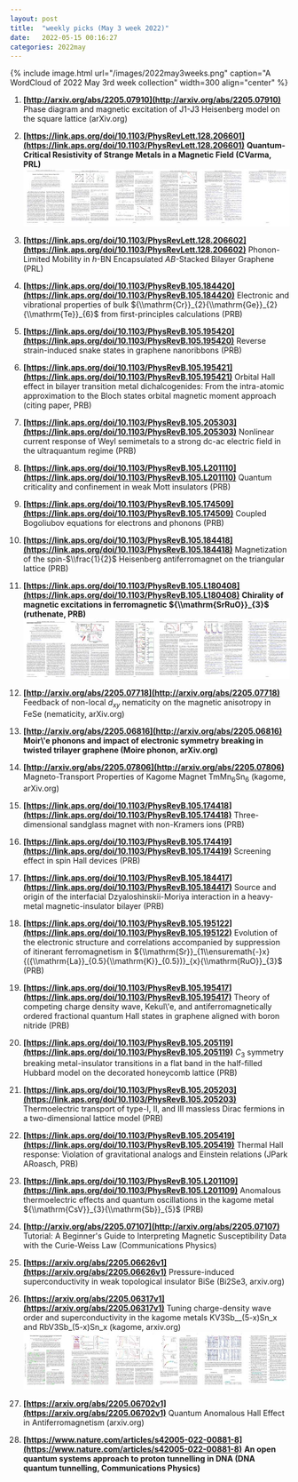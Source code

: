 ```yaml
---
layout: post
title:  "weekly picks (May 3 week 2022)"
date:   2022-05-15 00:16:27
categories: 2022may
---
```


{% include image.html url="/images/2022may3weeks.png" caption="A WordCloud of 2022 May 3rd week collection" width=300 align="center" %}



1. **[http://arxiv.org/abs/2205.07910](http://arxiv.org/abs/2205.07910)** Phase diagram and magnetic excitation of J1-J3 Heisenberg model on the square lattice (arXiv.org)



1. **[https://link.aps.org/doi/10.1103/PhysRevLett.128.206601](https://link.aps.org/doi/10.1103/PhysRevLett.128.206601)** **Quantum-Critical Resistivity of Strange Metals in a Magnetic Field (CVarma, PRL)** ![](/images/PhysRevLett.128.206601.pdf.jpg)

1. **[https://link.aps.org/doi/10.1103/PhysRevLett.128.206602](https://link.aps.org/doi/10.1103/PhysRevLett.128.206602)** Phonon-Limited Mobility in $h$-BN Encapsulated $AB$-Stacked Bilayer Graphene (PRL)

1. **[https://link.aps.org/doi/10.1103/PhysRevB.105.184420](https://link.aps.org/doi/10.1103/PhysRevB.105.184420)** Electronic and vibrational properties of bulk ${\\mathrm{Cr}}_{2}{\\mathrm{Ge}}_{2}{\\mathrm{Te}}_{6}$ from first-principles calculations (PRB)

1. **[https://link.aps.org/doi/10.1103/PhysRevB.105.195420](https://link.aps.org/doi/10.1103/PhysRevB.105.195420)** Reverse strain-induced snake states in graphene nanoribbons (PRB)

1. **[https://link.aps.org/doi/10.1103/PhysRevB.105.195421](https://link.aps.org/doi/10.1103/PhysRevB.105.195421)** Orbital Hall effect in bilayer transition metal dichalcogenides: From the intra-atomic approximation to the Bloch states orbital magnetic moment approach (citing paper, PRB)

1. **[https://link.aps.org/doi/10.1103/PhysRevB.105.205303](https://link.aps.org/doi/10.1103/PhysRevB.105.205303)** Nonlinear current response of Weyl semimetals to a strong dc-ac electric field in the ultraquantum regime (PRB)

1. **[https://link.aps.org/doi/10.1103/PhysRevB.105.L201110](https://link.aps.org/doi/10.1103/PhysRevB.105.L201110)** Quantum criticality and confinement in weak Mott insulators (PRB)

1. **[https://link.aps.org/doi/10.1103/PhysRevB.105.174509](https://link.aps.org/doi/10.1103/PhysRevB.105.174509)** Coupled Bogoliubov equations for electrons and phonons (PRB)

1. **[https://link.aps.org/doi/10.1103/PhysRevB.105.184418](https://link.aps.org/doi/10.1103/PhysRevB.105.184418)** Magnetization of the spin-$\\frac{1}{2}$ Heisenberg antiferromagnet on the triangular lattice (PRB)

1. **[https://link.aps.org/doi/10.1103/PhysRevB.105.L180408](https://link.aps.org/doi/10.1103/PhysRevB.105.L180408)** **Chirality of magnetic excitations in ferromagnetic ${\\mathrm{SrRuO}}_{3}$ (ruthenate, PRB)** ![](/images/PhysRevB.105.L180408.pdf.jpg)



1. **[http://arxiv.org/abs/2205.07718](http://arxiv.org/abs/2205.07718)** Feedback of non-local $d_{xy}$ nematicity on the magnetic anisotropy in FeSe (nematicity, arXiv.org)

1. **[http://arxiv.org/abs/2205.06816](http://arxiv.org/abs/2205.06816)** **Moir\\'e phonons and impact of electronic symmetry breaking in twisted trilayer graphene (Moire phonon, arXiv.org)**

1. **[http://arxiv.org/abs/2205.07806](http://arxiv.org/abs/2205.07806)** Magneto-Transport Properties of Kagome Magnet TmMn$_6$Sn$_6$ (kagome, arXiv.org)



1. **[https://link.aps.org/doi/10.1103/PhysRevB.105.174418](https://link.aps.org/doi/10.1103/PhysRevB.105.174418)** Three-dimensional sandglass magnet with non-Kramers ions (PRB)

1. **[https://link.aps.org/doi/10.1103/PhysRevB.105.174419](https://link.aps.org/doi/10.1103/PhysRevB.105.174419)** Screening effect in spin Hall devices (PRB)

1. **[https://link.aps.org/doi/10.1103/PhysRevB.105.184417](https://link.aps.org/doi/10.1103/PhysRevB.105.184417)** Source and origin of the interfacial Dzyaloshinskii-Moriya interaction in a heavy-metal magnetic-insulator bilayer (PRB)

1. **[https://link.aps.org/doi/10.1103/PhysRevB.105.195122](https://link.aps.org/doi/10.1103/PhysRevB.105.195122)** Evolution of the electronic structure and correlations accompanied by suppression of itinerant ferromagnetism in ${\\mathrm{Sr}}_{1\\ensuremath{-}x}{({\\mathrm{La}}_{0.5}{\\mathrm{K}}_{0.5})}_{x}{\\mathrm{RuO}}_{3}$ (PRB)

1. **[https://link.aps.org/doi/10.1103/PhysRevB.105.195417](https://link.aps.org/doi/10.1103/PhysRevB.105.195417)** Theory of competing charge density wave, Kekul\\'e, and antiferromagnetically ordered fractional quantum Hall states in graphene aligned with boron nitride (PRB)

1. **[https://link.aps.org/doi/10.1103/PhysRevB.105.205119](https://link.aps.org/doi/10.1103/PhysRevB.105.205119)** ${C}_{3}$ symmetry breaking metal-insulator transitions in a flat band in the half-filled Hubbard model on the decorated honeycomb lattice (PRB)

1. **[https://link.aps.org/doi/10.1103/PhysRevB.105.205203](https://link.aps.org/doi/10.1103/PhysRevB.105.205203)** Thermoelectric transport of type-I, II, and III massless Dirac fermions in a two-dimensional lattice model (PRB)

1. **[https://link.aps.org/doi/10.1103/PhysRevB.105.205419](https://link.aps.org/doi/10.1103/PhysRevB.105.205419)** Thermal Hall response: Violation of gravitational analogs and Einstein relations (JPark ARoasch, PRB)

1. **[https://link.aps.org/doi/10.1103/PhysRevB.105.L201109](https://link.aps.org/doi/10.1103/PhysRevB.105.L201109)** Anomalous thermoelectric effects and quantum oscillations in the kagome metal ${\\mathrm{CsV}}_{3}{\\mathrm{Sb}}_{5}$ (PRB)

1. **[http://arxiv.org/abs/2205.07107](http://arxiv.org/abs/2205.07107)** Tutorial: A Beginner's Guide to Interpreting Magnetic Susceptibility Data with the Curie-Weiss Law (Communications Physics)




1. **[https://arxiv.org/abs/2205.06626v1](https://arxiv.org/abs/2205.06626v1)** Pressure-induced superconductivity in weak topological insulator BiSe (Bi2Se3, arxiv.org)

1. **[https://arxiv.org/abs/2205.06317v1](https://arxiv.org/abs/2205.06317v1)** Tuning charge-density wave order and superconductivity in the kagome metals KV3Sb__(5-x)Sn_x and RbV3Sb_(5-x)Sn_x (kagome, arxiv.org) ![](/images/2205.06317v1.pdf.jpg)

1. **[https://arxiv.org/abs/2205.06702v1](https://arxiv.org/abs/2205.06702v1)** Quantum Anomalous Hall Effect in Antiferromagnetism (arxiv.org)


1. **[https://www.nature.com/articles/s42005-022-00881-8](https://www.nature.com/articles/s42005-022-00881-8)** **An open quantum systems approach to proton tunnelling in DNA (DNA quantum tunnelling, Communications Physics)**
